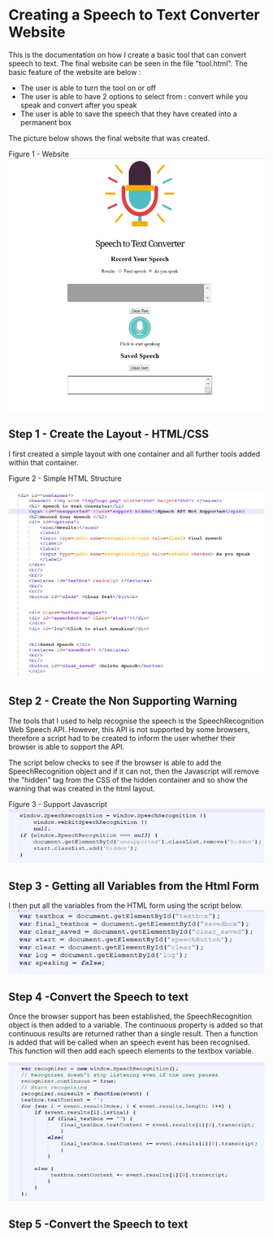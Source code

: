 <h1> Creating a Speech to Text Converter Website</h1> 

This is the documentation on how I create a basic tool that can convert speech to text. The final website can be seen in the file "tool.html". The basic feature of the website are below :

<ul>
  <li>The user is able to turn the tool on or off </li>
  <li> The user is able to have 2 options to select from : convert while you speak and convert after you speak</li>
  <li> The user is able to save the speech that they have created into a permanent box </li>
</ul>

 The picture below shows the final website that was created. 
 
 Figure 1 - Website 
<img src="Final_Website.JPG"> 

<h2> Step 1 - Create the Layout - HTML/CSS </h2> 

I first created a simple layout with one container and all further tools added within that container.  

Figure 2 - Simple HTML Structure 

<img src="html_layout.JPG">

<h2> Step 2 - Create the Non Supporting Warning </h2> 

The tools that I used to help recognise the speech is the SpeechRecognition Web Speech API. However, this API is not supported by some browsers, therefore a script had to be created to inform the user whether their browser is able to support the API. 

The script below checks to see if the browser is able to add the SpeechRecognition object and if it can not, then the Javascript will remove the "hidden" tag from the CSS of the hidden container and so show the warning that was created in the html layout.


Figure 3 - Support Javascript
<img src="support_javascript.JPG">

<h2> Step 3 - Getting all Variables from the Html Form </h2>

I then put all the variables from the HTML form  using the script below. 
<img src="variables.JPG">

<h2> Step 4 -Convert the Speech to text </h2> 

Once the browser support has been established, the SpeechRecognition object is then added to a variable. The continuous property is added so that continuous results are returned rather than a single result. Then a function is added that will be called when an speech event has been recognised. This function will then add each speech elements to the textbox variable.  
 
<img src="convert_speech.JPG">

<h2> Step 5 -Convert the Speech to text </h2> 
